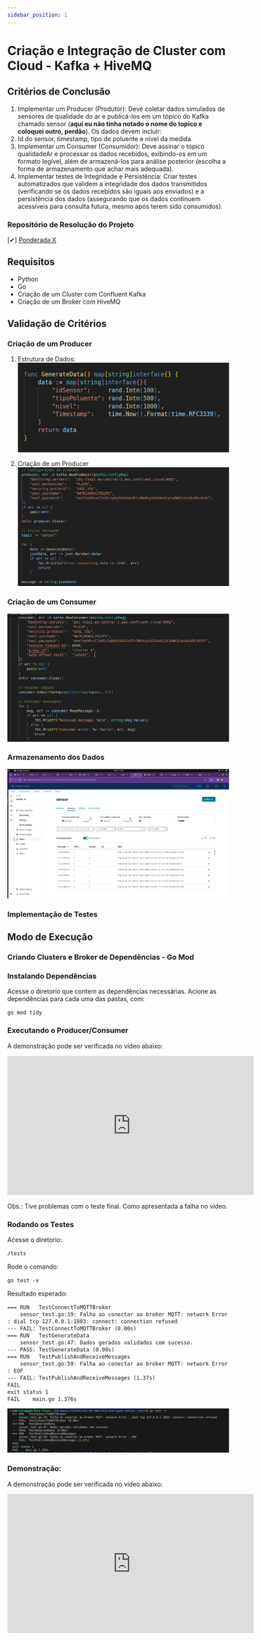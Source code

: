 ```yaml
---
sidebar_position: 1
---
```


# Criação e Integração de Cluster com Cloud - Kafka + HiveMQ 

## Critérios de Conclusão

1. Implementar um Producer (Produtor): Deve coletar dados simulados de sensores de qualidade do ar e publicá-los em um tópico do Kafka chamado sensor (**aqui eu não tinha notado o nome do topico e coloquei outro, perdão**). Os dados devem incluir:
2. Id do sensor, timestamp, tipo de poluente e nivel da medida.
3. Implementar um Consumer (Consumidor): Deve assinar o tópico qualidadeAr e processar os dados recebidos, exibindo-os em um formato legível, além de armazená-los para análise posterior (escolha a forma de armazenamento que achar mais adequada).
4. Implementar testes de Integridade e Persistência: Criar testes automatizados que validem a integridade dos dados transmitidos (verificando se os dados recebidos são iguais aos enviados) e a persistência dos dados (assegurando que os dados continuem acessíveis para consulta futura, mesmo após terem sido consumidos).

### Repositório de Resolução do Projeto

[✔] [Ponderada X](https://github.com/gabInteli/M9-Inteli-Eng-Comp_Gabriela_Matias/tree/main/src/ponderadaX)

## Requisitos
- Python
- Go
- Criação de um Cluster com Confluent Kafka
- Criação de um Broker com HiveMQ

## Validação de Critérios 

### Criação de um Producer 
1. Estrutura de Dados:
![Data Struct](../../static/img/datastructure.png)

2. Criação de um Producer
![Producer](../../static/img/producer.png)

### Criação de um Consumer 
![Consumer](../../static/img/consumer.png)

### Armazenamento dos Dados
![Kafka](../../static/img/kafka.png)

### Implementação de Testes

##  Modo de Execução 

### Criando Clusters e Broker de Dependências - Go Mod

### Instalando Dependências
Acesse o diretorio que contem as dependências necessárias.
Acione as dependências para cada uma das pastas, com: 
```
go mod tidy
```

### Executando o Producer/Consumer

A demonstração pode ser verificada no vídeo abaixo:  
<iframe width="560" height="315" src="https://www.youtube.com/embed/eT6XUvVzdfA?si=nNfXNR7ATuIGX7Ij" title="YouTube video player" frameborder="0" allow="accelerometer; autoplay; clipboard-write; encrypted-media; gyroscope; picture-in-picture; web-share" referrerpolicy="strict-origin-when-cross-origin" allowfullscreen></iframe>

Obs.: Tive problemas com o teste final. Como apresentada a falha no vídeo. 

### Rodando os Testes

Acesse o diretorio: 

```
/tests
```

Rode o comando: 
```
go test -v
```

Resultado esperado: 
```
=== RUN   TestConnectToMQTTBroker
    sensor_test.go:19: Falha ao conectar ao broker MQTT: network Error : dial tcp 127.0.0.1:1883: connect: connection refused
--- FAIL: TestConnectToMQTTBroker (0.00s)
=== RUN   TestGenerateData
    sensor_test.go:47: Dados gerados validados com sucesso.
--- PASS: TestGenerateData (0.00s)
=== RUN   TestPublishAndReceiveMessages
    sensor_test.go:59: Falha ao conectar ao broker MQTT: network Error : EOF
--- FAIL: TestPublishAndReceiveMessages (1.37s)
FAIL
exit status 1
FAIL    main.go 1.376s
```
![Test](../../static/img/test.png)


### Demonstração: 

A demonstração pode ser verificada no vídeo abaixo:  
<iframe width="560" height="315" src="https://www.youtube.com/embed/zFYoQ6FOw6U?si=8m9LGWfUcieOxIt0" title="YouTube video player" frameborder="0" allow="accelerometer; autoplay; clipboard-write; encrypted-media; gyroscope; picture-in-picture; web-share" allowfullscreen></iframe>